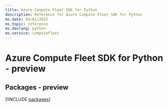```yaml
---
title: Azure Compute Fleet SDK for Python
description: Reference for Azure Compute Fleet SDK for Python
ms.date: 04/01/2025
ms.topic: reference
ms.devlang: python
ms.service: computefleet
---
```

# Azure Compute Fleet SDK for Python - preview
## Packages - preview
[!INCLUDE [packages](compute-fleet-index.md)]